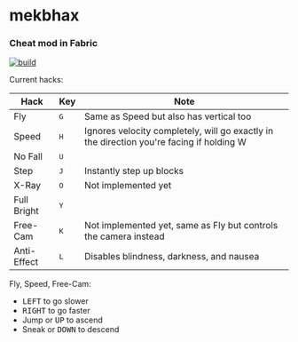 # mekbhax

### Cheat mod in Fabric

[![build](https://github.com/mekb-turtle/mekbhax/actions/workflows/build.yml/badge.svg)](https://github.com/mekb-turtle/mekbhax/actions/workflows/build.yml)

Current hacks:

| Hack        | Key          | Note                                                                                     |
|-------------|--------------|------------------------------------------------------------------------------------------|
| Fly         | <kbd>G</kbd> | Same as Speed but also has vertical too                                                  |
| Speed       | <kbd>H</kbd> | Ignores velocity completely, will go exactly in the direction you're facing if holding W |
| No Fall     | <kbd>U</kbd> |                                                                                          |
| Step        | <kbd>J</kbd> | Instantly step up blocks                                                                 |
| X-Ray       | <kbd>O</kbd> | Not implemented yet                                                                      |
| Full Bright | <kbd>Y</kbd> |                                                                                          |
| Free-Cam    | <kbd>K</kbd> | Not implemented yet, same as Fly but controls the camera instead                         |
| Anti-Effect | <kbd>L</kbd> | Disables blindness, darkness, and nausea                                                 |

Fly, Speed, Free-Cam:
- <kbd>LEFT</kbd> to go slower
- <kbd>RIGHT</kbd> to go faster
- Jump or <kbd>UP</kbd> to ascend
- Sneak or <kbd>DOWN</kbd> to descend
